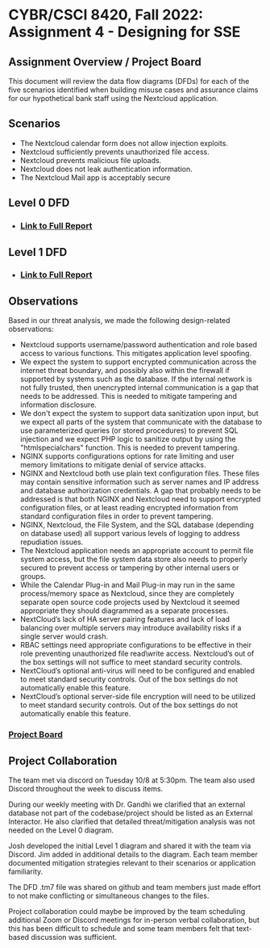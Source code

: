 # CYBR/CSCI 8420, Fall 2022: Assignment 4 - Designing for SSE


Assignment Overview / Project Board
-
This document will review the data flow diagrams (DFDs) for each of the five scenarios identified when building misuse cases and assurance claims for our hypothetical bank staff using the Nextcloud application.


Scenarios
-

- The Nextcloud calendar form does not allow injection exploits.
- Nextcloud sufficiently prevents unauthorized file access. 
- Nextcloud prevents malicious file uploads.
- Nextcloud does not leak authentication information.
- The Nextcloud Mail app is acceptably secure

Level 0 DFD
-

- <h3><a href="https://unosec.github.io/Level0DFD.htm" target="_blank">Link to Full Report</a> </h3>

Level 1 DFD 
-

- <h3><a href="https://unosec.github.io/Level1DFD.htm" target="_blank">Link to Full Report</a>

Observations
-

Based in our threat analysis, we made the following design-related observations:

- Nextcloud supports username/password authentication and role based access to various functions.  This mitigates application level spoofing.
- We expect the system to support encrypted communication across the internet threat boundary, and possibly also within the firewall if supported by systems such as the database.  If the internal network is not fully trusted, then unencrypted internal communication is a gap that needs to be addressed.  This is needed to mitigate tampering and information disclosure.
- We don't expect the system to support data sanitization upon input, but we expect all parts of the system that communicate with the database to use parameterized queries (or stored procedures) to prevent SQL injection and we expect PHP logic to sanitize output by using the "htmlspecialchars" function.  This is needed to prevent tampering.
- NGINX supports configurations options for rate limiting and user memory limitations to mitigate denial of service attacks.
- NGINX and Nextcloud both use plain text configuration files.  These files may contain sensitive information such as server names and IP address and database authorization credentials.  A gap that probably needs to be addressed is that both NGINX and Nextcloud need to support encrypted configuration files, or at least reading encrypted information from standard configuration files in order to prevent tampering.
- NGINX, Nextcloud, the File System, and the SQL database (depending on database used) all support various levels of logging to address repudiation issues.
- The Nextcloud application needs an appropriate account to permit file system access, but the file system data store also needs to properly secured to prevent access or tampering by other internal users or groups.
- While the Calendar Plug-in and Mail Plug-in may run in the same process/memory space as Nextcloud, since they are completely separate open source code projects used by Nextcloud it seemed appropriate they should diagrammed as a separate processes.
- NextCloud’s lack of HA server pairing features and lack of load balancing over multiple servers may introduce availability risks if a single server would crash. 
- RBAC settings need appropriate configurations to be effective in their role preventing unauthorized file read\write access. Nextcloud’s out of the box settings will not suffice to meet standard security controls. 
- NextCloud’s optional anti-virus will need to be configured and enabled to meet standard security controls. Out of the box settings do not automatically enable this feature. 
- NextCloud’s optional server-side file encryption will need to be utilized to meet standard security controls. Out of the box settings do not automatically enable this feature.
 
<h3><a href="https://github.com/orgs/unosec/projects/8" target="_blank">Project Board</a> </h3>

Project Collaboration
-
The team met via discord on Tuesday 10/8 at 5:30pm. The team also used Discord throughout the week to discuss items.

During our weekly meeting with Dr. Gandhi we clarified that an external database not part of the codebase/project should be listed as an External Interactor.  He also clarified that detailed threat/mitigation analysis was not needed on the Level 0 diagram.

Josh developed the initial Level 1 diagram and shared it with the team via Discord.  Jim added in additional details to the diagram.  Each team member documented mitigation strategies relevant to their scenarios or application familiarity.

The DFD .tm7 file was shared on github and team members just made effort to not make conflicting or simultaneous changes to the files.

Project collaboration could maybe be improved by the team scheduling additional Zoom or Discord meetings for in-person verbal collaboration, but this has been difficult to schedule and some team members felt that text-based discussion was sufficient.
